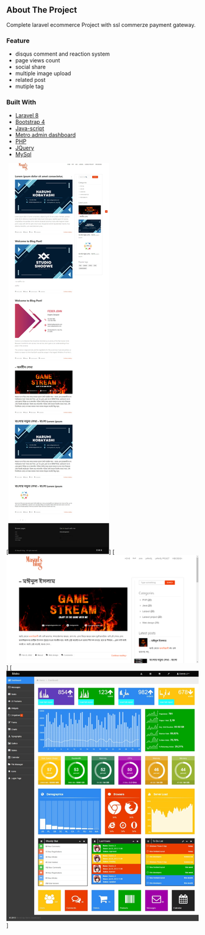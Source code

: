 <!-- ABOUT THE PROJECT -->

## About The Project

Complete laravel ecommerce Project with ssl commerze payment gateway.

### Feature

- disqus comment and reaction system
- page views count
- social share
- multiple image upload
- related post
- mutiple tag

### Built With

- [Laravel 8](https://Laravel.com/)
- [Bootstrap 4](https://getBootstrap.com/)
- [Java-script](https://)
- [Metro admin dashboard](https://)
- [PHP](https://)
- [JQuery](https://jquery.com)
- [MySql](https://)

[![Product Name Screen Shot][project-screenshot1]]
[![Product Name Screen Shot][project-screenshot2]]
[![Product Name Screen Shot][project-screenshot3]]

<!-- MARKDOWN LINKS & IMAGES -->

[project-screenshot1]: screenshot/ss1.jpeg
[project-screenshot2]: screenshot/ss2.png

[project-screenshot3]: screenshot/ss3.jpeg

